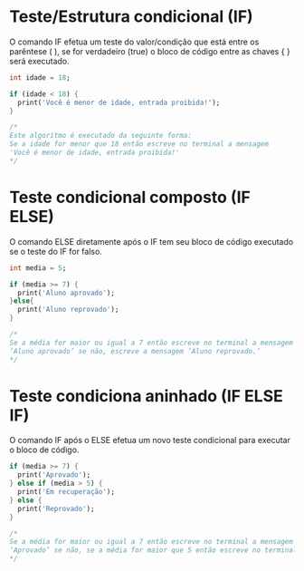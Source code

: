 # Teste/Estrutura condicional (IF)

O comando IF efetua um teste do valor/condição que está entre os parêntese ( ), se for verdadeiro (true) o bloco de código entre as chaves { } será executado.

```dart
int idade = 18;

if (idade < 18) {
  print('Você é menor de idade, entrada proibida!');
}

/*
Este algorítmo é executado da seguinte forma:
Se a idade for menor que 18 então escreve no terminal a mensagem 
'Você é menor de idade, entrada proibida!'
*/
```

# Teste condicional composto (IF ELSE)

O comando ELSE diretamente após o IF tem seu bloco de código executado se o teste do IF for falso.

```dart
int media = 5;

if (media >= 7) {
  print('Aluno aprovado');
}else{
  print('Aluno reprovado');
}

/*
Se a média for maior ou igual a 7 então escreve no terminal a mensagem 
‘Aluno aprovado’ se não, escreve a mensagem ‘Aluno reprovado.’
*/
```

# Teste condiciona aninhado (IF ELSE IF)

O comando IF após o ELSE efetua um novo teste condicional para executar o bloco de código.

```dart
if (media >= 7) {
  print('Aprovado');
} else if (media > 5) {
  print('Em recuperação');
} else {
  print('Reprovado');
}

/*
Se a média for maior ou igual a 7 então escreve no terminal a mensagem 
‘Aprovado’ se não, se a média for maior que 5 então escreve no terminal a mensagem ‘Em recuperação’, se não escreve a mesagem ‘Reprovado’.
*/
```
